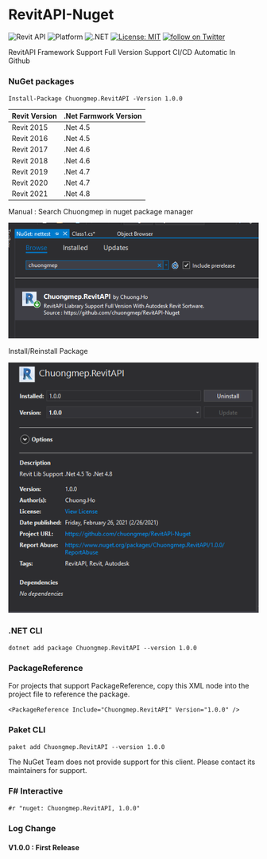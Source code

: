# RevitAPI-Nuget
![Revit API](https://img.shields.io/badge/Revit%20API-2021-blue.svg)
![Platform](https://img.shields.io/badge/platform-Windows-lightgray.svg)
![.NET](https://img.shields.io/badge/.NET-blue.svg)
[![License: MIT](https://img.shields.io/badge/License-MIT-yellow.svg)](https://opensource.org/licenses/MIT)
<a href="https://twitter.com/intent/follow?screen_name=chuongmep">
        <img src="https://img.shields.io/twitter/follow/chuongmep?style=social&logo=twitter"
            alt="follow on Twitter"></a>
            
RevitAPI Framework Support Full Version Support CI/CD Automatic In Github

### NuGet packages

```
Install-Package Chuongmep.RevitAPI -Version 1.0.0
```
|Revit Version   | .Net Farmwork Version  |
|:-|:-|
|  Revit 2015 | .Net 4.5  |
|  Revit 2016 | .Net 4.5  |
|  Revit 2017 | .Net 4.6  |
|  Revit 2018 | .Net 4.6  |
|  Revit 2019 | .Net 4.7  |
|  Revit 2020 | .Net 4.7  |
|  Revit 2021 | .Net 4.8  |

Manual : Search Chuongmep in nuget package manager

![](assets/_Image_11d37eee-21a2-43e1-8dc5-d187018cdb7c.png)

Install/Reinstall Package

![](assets/_Image_3a1067d7-8c6a-4324-8d9b-500e56d0c8cc.png)

### .NET CLI

```
dotnet add package Chuongmep.RevitAPI --version 1.0.0
```
### PackageReference

For projects that support PackageReference, copy this XML node into the project file to reference the package.

```
<PackageReference Include="Chuongmep.RevitAPI" Version="1.0.0" />
```

### Paket CLI

```
paket add Chuongmep.RevitAPI --version 1.0.0
```

The NuGet Team does not provide support for this client. Please contact its maintainers for support.

### F# Interactive

```
#r "nuget: Chuongmep.RevitAPI, 1.0.0"
```

### Log Change

#### V1.0.0 : First Release
